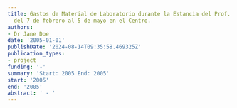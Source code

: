 ```yaml
---
title: Gastos de Material de Laboratorio durante la Estancia del Prof. Kjetil Roblerg
  del 7 de febrero al 5 de mayo en el Centro.
authors:
- Dr Jane Doe
date: '2005-01-01'
publishDate: '2024-08-14T09:35:58.469325Z'
publication_types:
- project
funding: '-'
summary: 'Start: 2005 End: 2005'
start: '2005'
end: '2005'
abstract: ' - '
---
```

